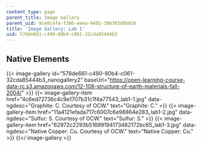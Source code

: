 ```yaml
---
content_type: page
parent_title: Image Gallery
parent_uid: 9ce8cefa-f386-eeea-9401-396765d8b926
title: 'Image Gallery: Lab 1'
uid: 578de661-c490-80b4-c061-32cda85444b3
---
```


Native Elements
---------------
{{< image-gallery id="578de661-c490-80b4-c061-32cda85444b3_nanogallery2" baseUrl="https://open-learning-course-data-rc.s3.amazonaws.com/12-108-structure-of-earth-materials-fall-2004/" >}}
{{< image-gallery-item href="4c6ed72736c4c9e1707b31c1f4a77543_lab1-1.jpg" data-ngdesc="Graphite: C. Courtesy of OCW." text="Graphite: C." >}}
{{< image-gallery-item href="11a4121efada717c6007c6e98864e283_lab1-2.jpg" data-ngdesc="Sulfur: S. Courtesy of OCW." text="Sulfur: S." >}}
{{< image-gallery-item href="62972c2293b51699194173482172bc65_lab1-3.jpg" data-ngdesc="Native Copper: Cu. Courtesy of OCW." text="Native Copper: Cu." >}}
{{</ image-gallery >}}